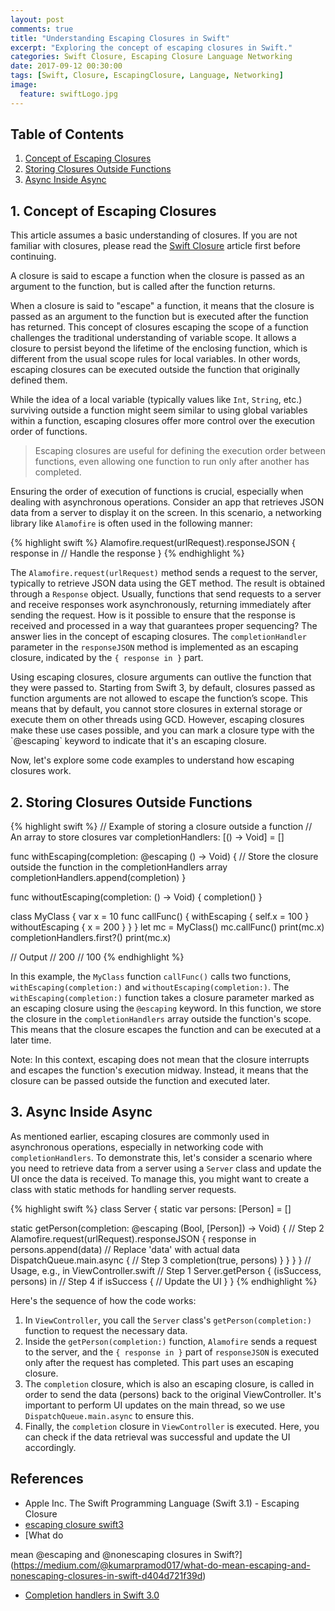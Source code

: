 ```yaml
---
layout: post
comments: true
title: "Understanding Escaping Closures in Swift"
excerpt: "Exploring the concept of escaping closures in Swift."
categories: Swift Closure, Escaping Closure Language Networking
date: 2017-09-12 00:30:00
tags: [Swift, Closure, EscapingClosure, Language, Networking]
image:
  feature: swiftLogo.jpg
---
```


## Table of Contents

1. [Concept of Escaping Closures](./swift_escaping_closure#1-concept-of-escaping-closures)
1. [Storing Closures Outside Functions](./swift_escaping_closure#2-storing-closures-outside-functions)
1. [Async Inside Async](./swift_escaping_closure#3-async-inside-async)

## 1. Concept of Escaping Closures

This article assumes a basic understanding of closures. If you are not familiar with closures, please read the [Swift Closure](https://hcn1519.github.io/en/articles/2017-05/swift_closure) article first before continuing.

<div class="message">
  A closure is said to escape a function when the closure is passed as an argument to the function, but is called after the function returns.
</div>

When a closure is said to "escape" a function, it means that the closure is passed as an argument to the function but is executed after the function has returned. This concept of closures escaping the scope of a function challenges the traditional understanding of variable scope. It allows a closure to persist beyond the lifetime of the enclosing function, which is different from the usual scope rules for local variables. In other words, escaping closures can be executed outside the function that originally defined them.

While the idea of a local variable (typically values like `Int`, `String`, etc.) surviving outside a function might seem similar to using global variables within a function, escaping closures offer more control over the execution order of functions.

> Escaping closures are useful for defining the execution order between functions, even allowing one function to run only after another has completed.

Ensuring the order of execution of functions is crucial, especially when dealing with asynchronous operations. Consider an app that retrieves JSON data from a server to display it on the screen. In this scenario, a networking library like `Alamofire` is often used in the following manner:

{% highlight swift %}
Alamofire.request(urlRequest).responseJSON { response in
  // Handle the response
}
{% endhighlight %}

The `Alamofire.request(urlRequest)` method sends a request to the server, typically to retrieve JSON data using the GET method. The result is obtained through a `Response` object. Usually, functions that send requests to a server and receive responses work asynchronously, returning immediately after sending the request. How is it possible to ensure that the response is received and processed in a way that guarantees proper sequencing? The answer lies in the concept of escaping closures. The `completionHandler` parameter in the `responseJSON` method is implemented as an escaping closure, indicated by the `{ response in }` part.

<div class="message">
  Using escaping closures, closure arguments can outlive the function that they were passed to. Starting from Swift 3, by default, closures passed as function arguments are not allowed to escape the function’s scope. This means that by default, you cannot store closures in external storage or execute them on other threads using GCD. However, escaping closures make these use cases possible, and you can mark a closure type with the `@escaping` keyword to indicate that it's an escaping closure.
</div>

Now, let's explore some code examples to understand how escaping closures work.

## 2. Storing Closures Outside Functions

{% highlight swift %}
// Example of storing a closure outside a function
// An array to store closures
var completionHandlers: [() -> Void] = []

func withEscaping(completion: @escaping () -> Void) {
    // Store the closure outside the function in the completionHandlers array
    completionHandlers.append(completion)
}

func withoutEscaping(completion: () -> Void) {
    completion()
}

class MyClass {
    var x = 10
    func callFunc() {
        withEscaping { self.x = 100 }
        withoutEscaping { x = 200 }
    }
}
let mc = MyClass()
mc.callFunc()
print(mc.x)
completionHandlers.first?()
print(mc.x)

// Output
// 200
// 100
{% endhighlight %}

In this example, the `MyClass` function `callFunc()` calls two functions, `withEscaping(completion:)` and `withoutEscaping(completion:)`. The `withEscaping(completion:)` function takes a closure parameter marked as an escaping closure using the `@escaping` keyword. In this function, we store the closure in the `completionHandlers` array outside the function's scope. This means that the closure escapes the function and can be executed at a later time.

<div class="message">
  Note: In this context, escaping does not mean that the closure interrupts and escapes the function's execution midway. Instead, it means that the closure can be passed outside the function and executed later.
</div>

## 3. Async Inside Async

As mentioned earlier, escaping closures are commonly used in asynchronous operations, especially in networking code with `completionHandlers`. To demonstrate this, let's consider a scenario where you need to retrieve data from a server using a `Server` class and update the UI once the data is received. To manage this, you might want to create a class with static methods for handling server requests.

{% highlight swift %}
class Server {
  static var persons: [Person] = []

  static getPerson(completion: @escaping (Bool, [Person]) -> Void) {
      // Step 2
      Alamofire.request(urlRequest).responseJSON { response in
          persons.append(data) // Replace 'data' with actual data
          DispatchQueue.main.async {
              // Step 3
              completion(true, persons)
          }
      }
  }
}
// Usage, e.g., in ViewController.swift
// Step 1
Server.getPerson { (isSuccess, persons) in
  // Step 4
  if isSuccess {
      // Update the UI
  }
}
{% endhighlight %}

Here's the sequence of how the code works:

1. In `ViewController`, you call the `Server` class's `getPerson(completion:)` function to request the necessary data.
2. Inside the `getPerson(completion:)` function, `Alamofire` sends a request to the server, and the `{ response in }` part of `responseJSON` is executed only after the request has completed. This part uses an escaping closure.
3. The `completion` closure, which is also an escaping closure, is called in order to send the data (persons) back to the original ViewController. It's important to perform UI updates on the main thread, so we use `DispatchQueue.main.async` to ensure this.
4. Finally, the `completion` closure in `ViewController` is executed. Here, you can check if the data retrieval was successful and update the UI accordingly.

## References

* Apple Inc. The Swift Programming Language (Swift 3.1) - Escaping Closure
* [escaping closure swift3](https://learnappmaking.com/escaping-closures-swift-3/)
* [What do

 mean @escaping and @nonescaping closures in Swift?](https://medium.com/@kumarpramod017/what-do-mean-escaping-and-nonescaping-closures-in-swift-d404d721f39d)
* [Completion handlers in Swift 3.0](https://stackoverflow.com/questions/41745328/completion-handlers-in-swift-3-0)
